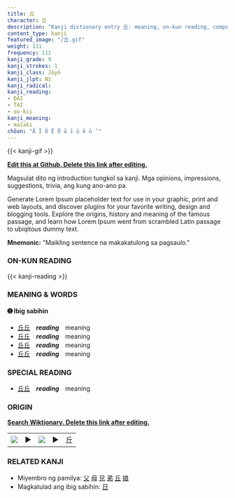 ```yaml
---
title: 丘
character: 丘
description: "Kanji dictionary entry 丘: meaning, on-kun reading, compounds, origin, related kanji"
content_type: kanji
featured_image: "/丘.gif"
weight: 111
frequency: 111
kanji_grade: 9
kanji_strokes: 1
kanji_class: Jōyō
kanji_jlpt: N1
kanji_radical: 
kanji_reading: 
- DAI
- TAI
- oo-kii
kanji_meaning:
- malaki
chōon: "Ā Ī Ū Ē Ō ā ī ū ē ō ’"
---
```

[//]: # (Don't edit the line below. Kanji animated GIF code is automatically generated.)
{{< kanji-gif >}}

[//]: # (Edit below this line.)

**[Edit this at Github. Delete this link after editing.](https://github.com/tim0g/tim/tree/main/content/kanji/丘/index.md)**

Magsulat dito ng introduction tungkol sa kanji. Mga opinions, impressions, suggestions, trivia, ang kung ano-ano pa.

Generate Lorem Ipsum placeholder text for use in your graphic, print and web layouts, and discover plugins for your favorite writing, design and blogging tools. Explore the origins, history and meaning of the famous passage, and learn how Lorem Ipsum went from scrambled Latin passage to ubiqitous dummy text.
 
**Mnemonic:** "Maikling sentence na makakatulong sa pagsaulo."

### ON-KUN READING

[//]: # (Don't edit the line below. ON-KUN READING code is automatically generated.)
{{< kanji-reading >}}

### MEANING & WORDS

#### ➊ **Ibig sabihin**
  - [丘](../丘)[丘](../丘)　***reading***　meaning
  - [丘](../丘)[丘](../丘)　***reading***　meaning
  - [丘](../丘)[丘](../丘)　***reading***　meaning
  - [丘](../丘)[丘](../丘)　***reading***　meaning

### SPECIAL READING
  - [丘](../丘)[丘](../丘)　***reading***　meaning

### ORIGIN

**[Search Wiktionary. Delete this link after editing.](https://wiktionary.org/wiki/丘)**
<table class="kanji-table"><tr><td>
<img src="60px-丘-bronze.svg.png">
</td><td>▶</td><td>
<img src="60px-丘-oracle.svg.png">
</td><td>▶</td>
<td class="kanji-origin">丘</td>
</tr></table>

### RELATED KANJI
- Miyembro ng pamilya: [父](../父) [母](../母) [兄](../兄) [弟](../弟) [丘](../丘) [娘](../娘)
- Magkatulad ang ibig sabihin: [日](../日)
